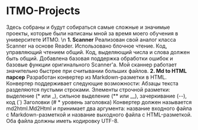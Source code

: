 # ITMO-Projects
Здесь собраны и будут собираться самые сложные и значимые проекты, которые были написаны мной за время моего обучения в университете ИТМО. \n
**1. Scanner**
    Реализован свой аналог класса Scanner на основе Reader.
    Использовано блочное чтение. Код, управляющий чтением общий.
    Код, выделяющий числа и слова должен быть общий.
    Добавлена базовая поддержка обработки ошибок и базовые функции оригинального Scanner'а.
    Мой сканнер работает значительно быстрее при считывании больших файлов.
**2. Md to HTML парсер**
    Разработан конвертер из Markdown-разметки в HTML.
    Конвертер поддерживает следующие возможности:
    Абзацы текста разделяются пустыми строками.
    Элементы строчной разметки: выделение (* или _), сильное выделение (** или __), зачеркивание (--), код (`)
    Заголовки (# * уровень заголовка) 
Конвертер должен называется md2html.Md2Html и принимает два аргумента: название входного файла с Markdown-разметкой и название выходного файла c HTML-разметкой. Оба файла должны иметь кодировку UTF-8.
